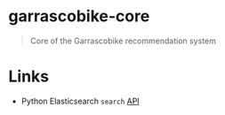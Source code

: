 # garrascobike-core
> Core of the Garrascobike recommendation system


# Links
- Python Elasticsearch `search` [API](https://elasticsearch-py.readthedocs.io/en/v7.11.0/api.html#elasticsearch.Elasticsearch.search)

